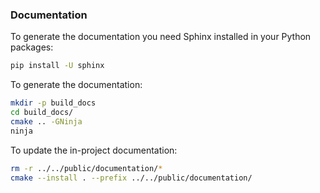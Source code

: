 ### Documentation

To generate the documentation you need Sphinx installed in your Python packages:

```bash
pip install -U sphinx
```

To generate the documentation:

```bash
mkdir -p build_docs
cd build_docs/
cmake .. -GNinja
ninja
```

To update the in-project documentation:

```bash
rm -r ../../public/documentation/*
cmake --install . --prefix ../../public/documentation/
```
